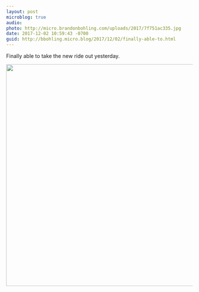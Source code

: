```yaml
---
layout: post
microblog: true
audio: 
photo: http://micro.brandonbohling.com/uploads/2017/7f751ac335.jpg
date: 2017-12-02 10:59:43 -0700
guid: http://bbohling.micro.blog/2017/12/02/finally-able-to.html
---
```

Finally able to take the new ride out yesterday.

<img src="http://micro.brandonbohling.com/uploads/2017/7f751ac335.jpg" width="600" height="599" />
